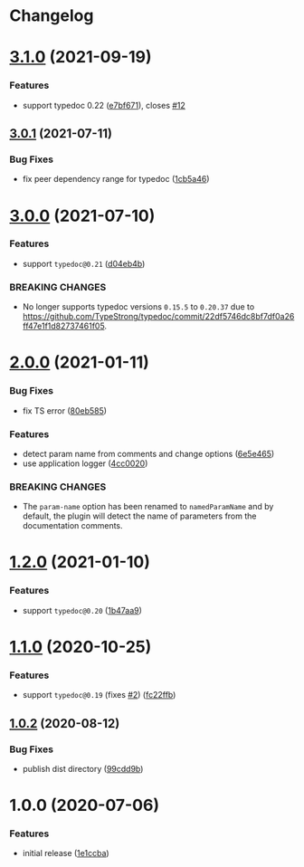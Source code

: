 # Changelog

# [3.1.0](https://github.com/cherryblossom000/typedoc-plugin-param-names/compare/v3.0.1...v3.1.0) (2021-09-19)


### Features

* support typedoc 0.22 ([e7bf671](https://github.com/cherryblossom000/typedoc-plugin-param-names/commit/e7bf671af6625a153fea051e7b3ece9dc47190e7)), closes [#12](https://github.com/cherryblossom000/typedoc-plugin-param-names/issues/12)

## [3.0.1](https://github.com/cherryblossom000/typedoc-plugin-param-names/compare/v3.0.0...v3.0.1) (2021-07-11)


### Bug Fixes

* fix peer dependency range for typedoc ([1cb5a46](https://github.com/cherryblossom000/typedoc-plugin-param-names/commit/1cb5a4658071585d16e1ef42b1b38ecd76c00b2e))

# [3.0.0](https://github.com/cherryblossom000/typedoc-plugin-param-names/compare/v2.0.0...v3.0.0) (2021-07-10)


### Features

* support `typedoc@0.21` ([d04eb4b](https://github.com/cherryblossom000/typedoc-plugin-param-names/commit/d04eb4bfe3fd6531dbea93e6fe4f575867155d05))


### BREAKING CHANGES

* No longer supports typedoc versions `0.15.5` to `0.20.37` due to
https://github.com/TypeStrong/typedoc/commit/22df5746dc8bf7df0a26ff47e1f1d82737461f05.

# [2.0.0](https://github.com/cherryblossom000/typedoc-plugin-param-names/compare/v1.2.0...v2.0.0) (2021-01-11)


### Bug Fixes

* fix TS error ([80eb585](https://github.com/cherryblossom000/typedoc-plugin-param-names/commit/80eb5853486e705b0a9cfc81236f94a4f8b6765d))


### Features

* detect param name from comments and change options ([6e5e465](https://github.com/cherryblossom000/typedoc-plugin-param-names/commit/6e5e4654fa2b7aeff5c366d39fdb60d5d183af06))
* use application logger ([4cc0020](https://github.com/cherryblossom000/typedoc-plugin-param-names/commit/4cc0020c9c65de080fbeaedceb5e58d2f4cbad2f))


### BREAKING CHANGES

* The `param-name` option has been renamed to `namedParamName` and by default, the
plugin will detect the name of parameters from the documentation comments.

# [1.2.0](https://github.com/cherryblossom000/typedoc-plugin-param-names/compare/v1.1.0...v1.2.0) (2021-01-10)


### Features

* support `typedoc@0.20` ([1b47aa9](https://github.com/cherryblossom000/typedoc-plugin-param-names/commit/1b47aa96b18f965964eccd69c7eccf1348b46bfe))

# [1.1.0](https://github.com/cherryblossom000/typedoc-plugin-param-names/compare/v1.0.2...v1.1.0) (2020-10-25)


### Features

* support `typedoc@0.19` (fixes [#2](https://github.com/cherryblossom000/typedoc-plugin-param-names/issues/2)) ([fc22ffb](https://github.com/cherryblossom000/typedoc-plugin-param-names/commit/fc22ffbbeb44eb2f64b0cf5fc0a59419e41b225e))

## [1.0.2](https://github.com/cherryblossom000/typedoc-plugin-param-names/compare/v1.0.1...v1.0.2) (2020-08-12)


### Bug Fixes

* publish dist directory ([99cdd9b](https://github.com/cherryblossom000/typedoc-plugin-param-names/commit/99cdd9bcccdbf4d2e8252b8e68ae076894d2f133))

# 1.0.0 (2020-07-06)


### Features

* initial release ([1e1ccba](https://github.com/cherryblossom000/typedoc-plugin-param-names/commit/1e1ccba6885b9704fc2d409b54aeeb7ae9436019))
